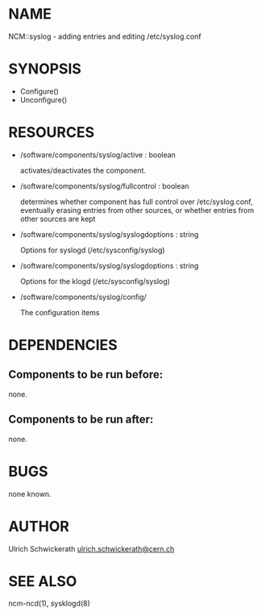 # NAME

NCM::syslog - adding entries and editing /etc/syslog.conf

# SYNOPSIS

- Configure()
- Unconfigure()

# RESOURCES

- /software/components/syslog/active : boolean

    activates/deactivates the component.

- /software/components/syslog/fullcontrol : boolean

    determines whether component has full control over /etc/syslog.conf, eventually erasing
    entries from other sources, or whether entries from other sources are kept

- /software/components/syslog/syslogdoptions : string

    Options for syslogd (/etc/sysconfig/syslog)

- /software/components/syslog/syslogdoptions : string

    Options for the klogd (/etc/sysconfig/syslog)

- /software/components/syslog/config/

    The configuration items 

# DEPENDENCIES

## Components to be run before:

none.

## Components to be run after:

none.

# BUGS

none known.

# AUTHOR

Ulrich Schwickerath <ulrich.schwickerath@cern.ch>

# SEE ALSO

ncm-ncd(1), sysklogd(8)
